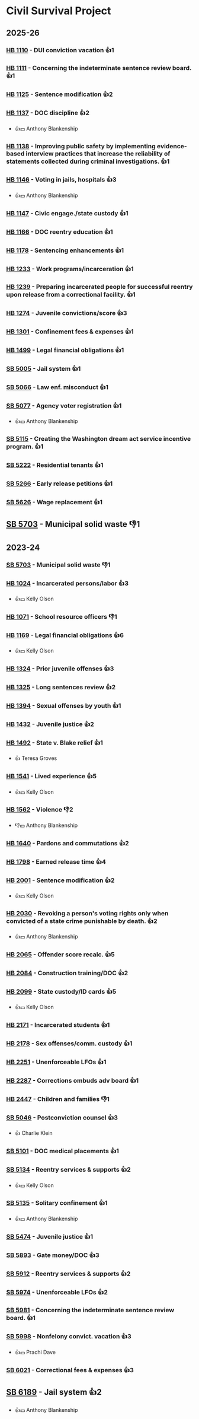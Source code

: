 # Civil Survival Project
## 2025-26

### [HB 1110](/bill/2025-26/hb/1110/) - DUI conviction vacation 👍1  

### [HB 1111](/bill/2025-26/hb/1111/) - Concerning the indeterminate sentence review board. 👍1  

### [HB 1125](/bill/2025-26/hb/1125/) - Sentence modification 👍2  

### [HB 1137](/bill/2025-26/hb/1137/) - DOC discipline 👍2  
* 👍💵 Anthony Blankenship

### [HB 1138](/bill/2025-26/hb/1138/) - Improving public safety by implementing evidence-based interview practices that increase the reliability of statements collected during criminal investigations. 👍1  

### [HB 1146](/bill/2025-26/hb/1146/) - Voting in jails, hospitals 👍3  
* 👍💵 Anthony Blankenship

### [HB 1147](/bill/2025-26/hb/1147/) - Civic engage./state custody 👍1  

### [HB 1166](/bill/2025-26/hb/1166/) - DOC reentry education 👍1  

### [HB 1178](/bill/2025-26/hb/1178/) - Sentencing enhancements 👍1  

### [HB 1233](/bill/2025-26/hb/1233/) - Work programs/incarceration 👍1  

### [HB 1239](/bill/2025-26/hb/1239/) - Preparing incarcerated people for successful reentry upon release from a correctional facility. 👍1  

### [HB 1274](/bill/2025-26/hb/1274/) - Juvenile convictions/score 👍3  

### [HB 1301](/bill/2025-26/hb/1301/) - Confinement fees & expenses 👍1  

### [HB 1499](/bill/2025-26/hb/1499/) - Legal financial obligations 👍1  

### [SB 5005](/bill/2025-26/sb/5005/) - Jail system 👍1  

### [SB 5066](/bill/2025-26/sb/5066/) - Law enf. misconduct 👍1  

### [SB 5077](/bill/2025-26/sb/5077/) - Agency voter registration 👍1  
* 👍💵 Anthony Blankenship

### [SB 5115](/bill/2025-26/sb/5115/) - Creating the Washington dream act service incentive program. 👍1  

### [SB 5222](/bill/2025-26/sb/5222/) - Residential tenants 👍1  

### [SB 5266](/bill/2025-26/sb/5266/) - Early release petitions 👍1  

### [SB 5626](/bill/2025-26/sb/5626/) - Wage replacement 👍1  

## [SB 5703](/bill/2025-26/sb/5703/) - Municipal solid waste  👎1 

## 2023-24

### [SB 5703](/bill/2023-24/sb/5703/) - Municipal solid waste  👎1 

### [HB 1024](/bill/2023-24/hb/1024/) - Incarcerated persons/labor 👍3  
* 👍💵 Kelly Olson

### [HB 1071](/bill/2023-24/hb/1071/) - School resource officers  👎1 

### [HB 1169](/bill/2023-24/hb/1169/) - Legal financial obligations 👍6  
* 👍💵 Kelly Olson

### [HB 1324](/bill/2023-24/hb/1324/) - Prior juvenile offenses 👍3  

### [HB 1325](/bill/2023-24/hb/1325/) - Long sentences review 👍2  

### [HB 1394](/bill/2023-24/hb/1394/) - Sexual offenses by youth 👍1  

### [HB 1432](/bill/2023-24/hb/1432/) - Juvenile justice 👍2  

### [HB 1492](/bill/2023-24/hb/1492/) - State v. Blake relief 👍1  
* 👍 Teresa Groves

### [HB 1541](/bill/2023-24/hb/1541/) - Lived experience 👍5  
* 👍💵 Kelly Olson

### [HB 1562](/bill/2023-24/hb/1562/) - Violence  👎2 
* 👎💵 Anthony Blankenship

### [HB 1640](/bill/2023-24/hb/1640/) - Pardons and commutations 👍2  

### [HB 1798](/bill/2023-24/hb/1798/) - Earned release time 👍4  

### [HB 2001](/bill/2023-24/hb/2001/) - Sentence modification 👍2  
* 👍💵 Kelly Olson

### [HB 2030](/bill/2023-24/hb/2030/) - Revoking a person's voting rights only when convicted of a state crime punishable by death. 👍2  
* 👍💵 Anthony Blankenship

### [HB 2065](/bill/2023-24/hb/2065/) - Offender score recalc. 👍5  

### [HB 2084](/bill/2023-24/hb/2084/) - Construction training/DOC 👍2  

### [HB 2099](/bill/2023-24/hb/2099/) - State custody/ID cards 👍5  
* 👍💵 Kelly Olson

### [HB 2171](/bill/2023-24/hb/2171/) - Incarcerated students 👍1  

### [HB 2178](/bill/2023-24/hb/2178/) - Sex offenses/comm. custody 👍1  

### [HB 2251](/bill/2023-24/hb/2251/) - Unenforceable LFOs 👍1  

### [HB 2287](/bill/2023-24/hb/2287/) - Corrections ombuds adv board 👍1  

### [HB 2447](/bill/2023-24/hb/2447/) - Children and families  👎1 

### [SB 5046](/bill/2023-24/sb/5046/) - Postconviction counsel 👍3  
* 👍 Charlie Klein

### [SB 5101](/bill/2023-24/sb/5101/) - DOC medical placements 👍1  

### [SB 5134](/bill/2023-24/sb/5134/) - Reentry services & supports 👍2  
* 👍💵 Kelly Olson

### [SB 5135](/bill/2023-24/sb/5135/) - Solitary confinement 👍1  
* 👍💵 Anthony Blankenship

### [SB 5474](/bill/2023-24/sb/5474/) - Juvenile justice 👍1  

### [SB 5893](/bill/2023-24/sb/5893/) - Gate money/DOC 👍3  

### [SB 5912](/bill/2023-24/sb/5912/) - Reentry services & supports 👍2  

### [SB 5974](/bill/2023-24/sb/5974/) - Unenforceable LFOs 👍2  

### [SB 5981](/bill/2023-24/sb/5981/) - Concerning the indeterminate sentence review board. 👍1  

### [SB 5998](/bill/2023-24/sb/5998/) - Nonfelony convict. vacation 👍3  
* 👍💵 Prachi Dave

### [SB 6021](/bill/2023-24/sb/6021/) - Correctional fees & expenses 👍3  

## [SB 6189](/bill/2023-24/sb/6189/) - Jail system 👍2  
* 👍💵 Anthony Blankenship
